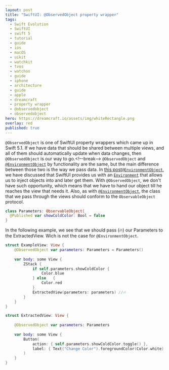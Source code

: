 ```yaml
---
layout: post
title: "SwiftUI: @ObservedObject property wrapper"
tags:
  - Swift Evolution
  - SwiftUI
  - swift 5
  - tutorial
  - guide
  - ios
  - macOS
  - uikit
  - watchkit
  - tvos
  - watchos
  - guide
  - iphone
  - architecture
  - guide
  - apple
  - dreamcraft
  - property wrapper
  - @observedobject
  - observedobject
hero: https://dreamcraft.io/assets/img/whiteRectangle.png
overlay: red
published: true
---
```

`@ObservedObject` is one of SwiftUI property wrappers which came up in Swift 5.1. If we have data that should be shared between multiple views, and all of them should automatically update when data changes, then `@ObservedObject` is our way to go.<!–-break-–>
`@ObservedObject` and [`@EnvironmentObject`](](https://dreamcraft.io/posts/swiftui-environmentobj-wrapper)) by functionality are the same, but the main difference between those two is the way we pass data. In [this post`@EnvironmentObject`](https://dreamcraft.io/posts/swiftui-environmentobj-wrapper), we have discussed that SwiftUI provides us with an [`Environment`](https://dreamcraft.io/posts/swiftui-environment-wrapper) that allows us to inject objects into and later get them. With `@ObservedObject`, we don't have such opportunity, which means that we have to hand our object till he reaches the view that needs it. Also, as with [`@EnvironmentObject`](https://dreamcraft.io/posts/swiftui-environmentobj-wrapper), the class that we pass through the views should conform to the `ObservableObject` protocol.

```swift
class Parameters: ObservableObject{
  @Published var showColdColor: Bool = false
}
```
In the following example, we see that we should pass (🔥) our Parameters to the ExtractedView. Wich is not the case for `@EnvironmentObject`.

```swift    
struct ExampleView: View {
    @ObservedObject var parameters: Parameters = Parameters()
    
    var body: some View {
        ZStack {
            if self.parameters.showColdColor {
                Color.blue
            } else   {
                Color.red
            }
            ExtractedView(parameters: parameters) //🔥
        }
    }
}

struct ExtractedView: View {
    
    @ObservedObject var parameters: Parameters
    
    var body: some View {
        Button(
            action: { self.parameters.showColdColor.toggle() },
            label: { Text("Change Color").foregroundColor(Color.white) }
        )
    }
}
```
